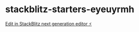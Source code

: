 # stackblitz-starters-eyeuyrmh

[Edit in StackBlitz next generation editor ⚡️](https://stackblitz.com/~/github.com/firemoney81-naldon/stackblitz-starters-eyeuyrmh)